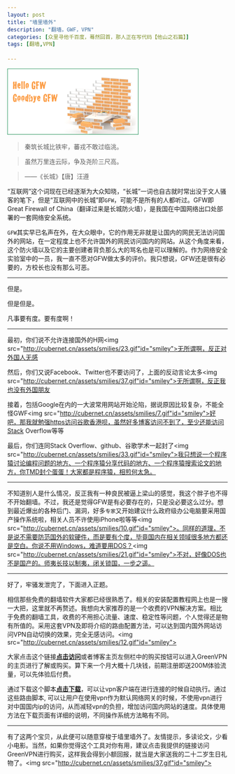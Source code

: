 ```yaml
---
layout: post
title: "墙里墙外"
description: "翻墙，GWF，VPN"
categories: [众里寻他千百度，蓦然回首，那人正在写代码【他山之石篇】]
tags: [翻墙,VPN]

---
```


![image](/assets/images/2014-08-21-overthewall.png)

>秦筑长城比铁牢，蕃戎不敢过临洮。

>虽然万里连云际，争及尧阶三尺高。

>——《长城》【唐】汪遵

“互联网”这个词现在已经逐渐为大众知晓，“长城”一词也自古就时常出没于文人骚客的笔下，但是“互联网中的长城”即`GFW`，可能不是所有的人都听过。GFW即Great Firewall of China（翻译过来是长城防火墙），是我国在中国网络出口处部署的一套网络安全系统。

<!-- more -->

`GFW`其实早已名声在外，在大众眼中，它的作用无非就是让国内的网民无法访问国外的网站，在一定程度上也不允许国外的网民访问国内的网站。从这个角度来看，这个防火墙以及它的主要创建者背负那么大的骂名也是可以理解的。作为网络安全实验室中的一员，我一直不愿对GFW做太多的评价。我只想说，GFW还是很有必要的，方校长也没有那么可恶。

---

但是。

但是但是。

凡事要有度。要有度啊！

---

最初，你们说不允许连接国外的H网<img src="http://cubernet.cn/assets/smilies/23.gif"id="smiley">无所谓啊，反正对外国人无感

然后，你们又说Facebook、Twitter也不要访问了，上面的反动言论太多<img src="http://cubernet.cn/assets/smilies/37.gif"id="smiley">无所谓啊，反正我也没有外国朋友

接着，包括Google在内的一大波常用网站开始沦陷，据说原因比较复杂，不能全怪GWF<img src="http://cubernet.cn/assets/smilies/7.gif"id="smiley">好吧，那我就勉强https访问谷歌香港呗，虽然好多博客访问不到了，至少还能访问Stack Overflow等等

最后，你们连同Stack Overflow、github、谷歌学术一起封了<img src="http://cubernet.cn/assets/smilies/33.gif"id="smiley">我只想说一个程序猿讨论编程问题的地方、一个程序猿分享代码的地方、一个程序猿搜索论文的地方，你TMD封个蛋蛋！大家都是程序猿，相煎何太急。

---

不知道别人是什么情况，反正我有一种良民被逼上梁山的感觉，我这个胖子也不得不开始翻墙。不过，我还是觉得GFW是有必要存在的，只是没必要这么过分。想到最近爆出的各种后门、漏洞，好多`专家`又开始建议什么政府级办公电脑要采用国产操作系统啦，相关人员不许使用iPhone啦等等<img src="http://cubernet.cn/assets/smilies/10.gif"id="smiley">。同样的道理，不是说不需要防范国外的软硬件，而是要有个度，毕竟国内在相关领域很多地方都还是空白。你说不用Windows，难道要用DOS？<img src="http://cubernet.cn/assets/smilies/21.gif"id="smiley">不对，好像DOS也不是国产的。师夷长技以制夷，闭关锁国，一步之遥。

---

好了，牢骚发泄完了，下面进入正题。

相信那些免费的翻墙软件大家都已经很熟悉了。相关的安装配置教程网上也是一搜一大把，这里就不再赘述。我想向大家推荐的是一个收费的VPN解决方案。相比于免费的翻墙工具，收费的不用担心流量、速度、稳定性等问题，个人觉得还是物有所值的。采用这套VPN及即将介绍的路由配置方法，可以达到国内国外网站访问VPN自动切换的效果，完全无感访问。<img src="http://cubernet.cn/assets/smilies/12.gif"id="smiley">

大家点击这个链接[**点击访问**](http://gjsq.me/1915340)或者博客主页左侧栏中的购买按钮可以进入GreenVPN的主页进行了解或购买。算下来一个月大概十几块钱，前期注册即送200M体验流量，可以先体验后付费。

通过下载这个脚本[**点击下载**](https://code.google.com/p/chnroutes/wiki/Usage)，可以让vpn客户端在进行连接的时候自动执行。通过这些路由脚本, 可以让用户在使用vpn作为默认网络网关的时候，不使用vpn进行对中国国内ip的访问，从而减轻vpn的负担，增加访问国内网站的速度。具体使用方法在下载页面有详细的说明，不同操作系统方法略有不同。

---

有了这两个宝贝，从此便可以随意穿梭于墙里墙外了。友情提示，多读论文，少看小电影。当然，如果你觉得这个工具对你有用，建议点击我提供的链接访问GreenVPN进行购买，这样我会得到小额回报，就当是大家送我的二十二岁生日礼物了。<img src="http://cubernet.cn/assets/smilies/37.gif"id="smiley">
